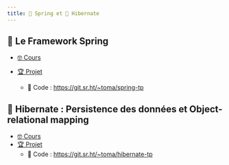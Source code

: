 ```yaml
---
title:  Spring et 󱘻 Hibernate
---
```


##  Le Framework Spring

- [🤓 Cours](/cours/spring/spring-cours)

- [🏆 Projet](/cours/spring/spring-projet)
  -   Code : <https://git.sr.ht/~toma/spring-tp>

## 󱘻 Hibernate : Persistence des données et Object-relational mapping

- [🤓 Cours](/cours/hibernate/hibernate-cours)
- [🏆 Projet](/cours/spring/spring-projet)
  -  Code : <https://git.sr.ht/~toma/hibernate-tp>
